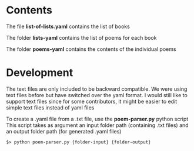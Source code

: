 # Contents
The file **list-of-lists.yaml** contains the list of books

The folder **lists-yaml** contains the list of poems for each book

The folder **poems-yaml** contains the contents of the individual poems

# Development
The text files are only included to be backward compatible. We were using text files before but have switched over the yaml format. I would still like to support text files since for some contributors, it might be easier to edit simple text files instead of yaml files

To create a .yaml file from a .txt file, use the **poem-parser.py** python script
This script takes as argument an input folder path (containing .txt files) and an output folder path (for generated .yaml files)

`$> python poem-parser.py {folder-input} {folder-output}`
